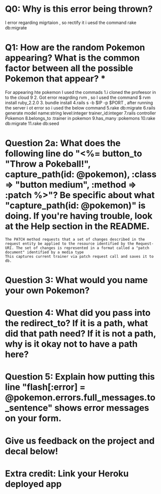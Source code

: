 # Q0: Why is this error being thrown?
I error regarding migrtaion , so rectify it i uesd the command 
rake db:migrate

# Q1: How are the random Pokemon appearing? What is the common factor between all the possible Pokemon that appear? *

For appearing hte pokemon I used the commads 
    1.i cloned the profeesor in to the cloud 9 
    2. Got error reagrding rvm , so I used the command  $ rvm install ruby_2.2.0
    3. bundle install
    4.rails s -b $IP -p $PORT , after running the server i ot error so i used the below command 
    5.rake db:migrate
    6.rails generate model name:string level:integer trainer_id:integer
    7.rails controller Pokemon
    8.belongs_to :trainer in pokemon
    9.has_many :pokemons
    10.rake db:migrate
    11.rake db:seed
    
    

# Question 2a: What does the following line do "<%= button_to "Throw a Pokeball!", capture_path(id: @pokemon), :class => "button medium", :method => :patch %>"? Be specific about what "capture_path(id: @pokemon)" is doing. If you're having trouble, look at the Help section in the README.
    The PATCH method requests that a set of changes described in the request entity be applied to the resource identified by the Request- URI. The set of changes is represented in a format called a "patch document" identified by a media type
    This captures current trainer via patch request call and saves it to db.
# Question 3: What would you name your own Pokemon?

# Question 4: What did you pass into the redirect_to? If it is a path, what did that path need? If it is not a path, why is it okay not to have a path here?

# Question 5: Explain how putting this line "flash[:error] = @pokemon.errors.full_messages.to_sentence" shows error messages on your form.

# Give us feedback on the project and decal below!

# Extra credit: Link your Heroku deployed app
